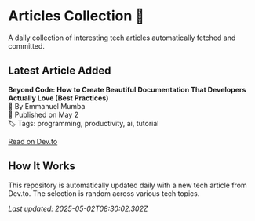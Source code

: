# Articles Collection 📔

A daily collection of interesting tech articles automatically fetched and committed.

## Latest Article Added

**Beyond Code: How to Create Beautiful Documentation That Developers Actually Love (Best Practices)**  
👤 By Emmanuel Mumba  
📅 Published on May 2  
🏷 Tags: programming, productivity, ai, tutorial  

[Read on Dev.to](https://dev.to/therealmrmumba/beyond-code-how-to-create-beautiful-documentation-that-developers-actually-love-best-practices-hc4)

## How It Works

This repository is automatically updated daily with a new tech article from Dev.to. The selection is random across various tech topics.

_Last updated: 2025-05-02T08:30:02.302Z_
